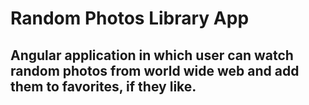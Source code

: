 # Random Photos Library App 

## Angular application in which user can watch random photos from world wide web and add them to favorites, if they like.
